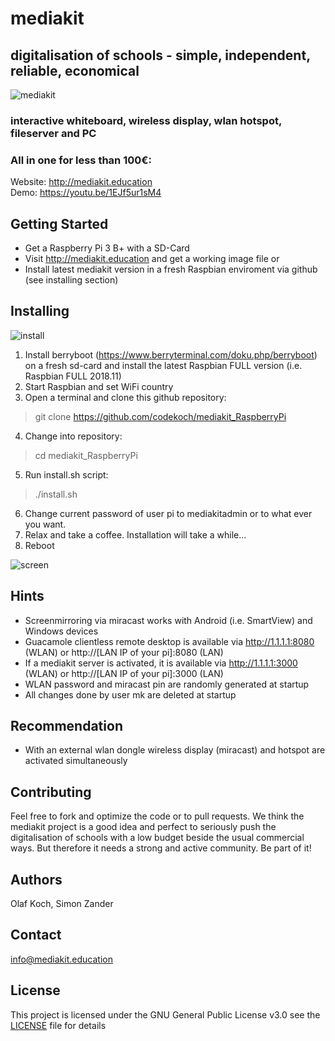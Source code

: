 # mediakit
## digitalisation of schools - simple, independent, reliable, economical 
![mediakit](http://mediakit.education/images/PenDisplay_Nuc2.jpg)
### interactive whiteboard, wireless display, wlan hotspot, fileserver and PC
### All in one for less than 100€:

Website: http://mediakit.education<br>
Demo: https://youtu.be/1EJf5ur1sM4
 
## Getting Started
- Get a Raspberry Pi 3 B+ with a SD-Card 
- Visit http://mediakit.education and get a working image file
or  
- Install latest mediakit version in a fresh Raspbian enviroment via github (see installing section)

## Installing
![install](http://mediakit.education/images/gitclone.jpg)
1. Install berryboot (https://www.berryterminal.com/doku.php/berryboot) on a fresh sd-card and install the latest Raspbian FULL version (i.e. Raspbian FULL 2018.11)
2. Start Raspbian and set WiFi country 
3. Open a terminal and clone this github repository: 
> git clone https://github.com/codekoch/mediakit_RaspberryPi
4. Change into repository:
>cd mediakit_RaspberryPi
5. Run install.sh script:
>./install.sh
6. Change current password of user pi to mediakitadmin or to what ever you want.
7. Relax and take a coffee. Installation will take a while...
8. Reboot

![screen](http://mediakit.education/images/collage.jpg)

## Hints
- Screenmirroring via miracast works with Android (i.e. SmartView) and Windows devices 
- Guacamole clientless remote desktop is available via http://1.1.1.1:8080 (WLAN) or http://[LAN IP of your pi]:8080 (LAN)
- If a mediakit server is activated, it is available via http://1.1.1.1:3000 (WLAN) or http://[LAN IP of your pi]:3000 (LAN) 
- WLAN password and miracast pin are randomly generated at startup
- All changes done by user mk are deleted at startup

## Recommendation
- With an external wlan dongle wireless display (miracast) and hotspot are activated simultaneously

## Contributing
Feel free to fork and optimize the code or to pull requests. We think the mediakit project is a good idea and perfect to seriously push the digitalisation of schools with a low budget beside the usual commercial ways. But therefore it needs a strong and active community. Be part of it!

## Authors
Olaf Koch, Simon Zander

## Contact
info@mediakit.education

## License
This project is licensed under the GNU General Public License v3.0 see the [LICENSE](https://github.com/codekoch/mediakit_RaspberryPi/blob/master/LICENSE) file for details

